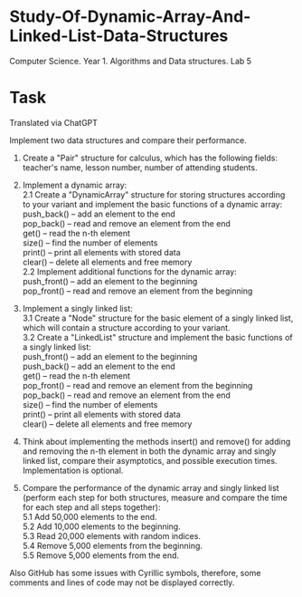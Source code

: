 # Study-Of-Dynamic-Array-And-Linked-List-Data-Structures
Computer Science. Year 1. Algorithms and Data structures. Lab 5

# Task
Translated via ChatGPT

Implement two data structures and compare their performance.

1. Create a "Pair" structure for calculus, which has the following fields: teacher's name, lesson number, number of attending students.

2. Implement a dynamic array:  
2.1 Create a "DynamicArray" structure for storing structures according to your variant and implement the basic functions of a dynamic array:  
push_back() – add an element to the end  
pop_back() – read and remove an element from the end  
get() – read the n-th element  
size() – find the number of elements  
print() – print all elements with stored data  
clear() – delete all elements and free memory  
2.2 Implement additional functions for the dynamic array:  
push_front() – add an element to the beginning  
pop_front() – read and remove an element from the beginning  

3. Implement a singly linked list:  
3.1 Create a "Node" structure for the basic element of a singly linked list, which will contain a structure according to your variant.  
3.2 Create a "LinkedList" structure and implement the basic functions of a singly linked list:  
push_front() – add an element to the beginning  
push_back() – add an element to the end  
get() – read the n-th element  
pop_front() – read and remove an element from the beginning  
pop_back() – read and remove an element from the end  
size() – find the number of elements  
print() – print all elements with stored data  
clear() – delete all elements and free memory  

4. Think about implementing the methods insert() and remove() for adding and removing the n-th element in both the dynamic array and singly linked list, compare their asymptotics, and possible execution times. Implementation is optional.

5. Compare the performance of the dynamic array and singly linked list (perform each step for both structures, measure and compare the time for each step and all steps together):  
5.1 Add 50,000 elements to the end.  
5.2 Add 10,000 elements to the beginning.  
5.3 Read 20,000 elements with random indices.  
5.4 Remove 5,000 elements from the beginning.  
5.5 Remove 5,000 elements from the end.  

Also GitHub has some issues with Cyrillic symbols, therefore, some comments and lines of code may not be displayed correctly.
